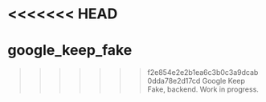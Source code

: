 <<<<<<< HEAD
=======
# google_keep_fake
>>>>>>> f2e854e2e2b1ea6c3b0c3a9dcab0dda78e2d17cd
Google Keep Fake, backend. Work in progress.
